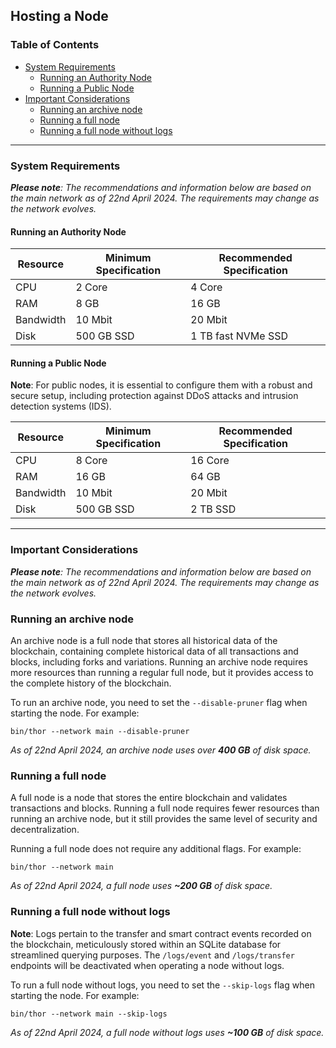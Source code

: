 ## Hosting a Node

### Table of Contents

- [System Requirements](#system-requirements)
    - [Running an Authority Node](#running-an-authority-node)
    - [Running a Public Node](#running-a-public-node)
- [Important Considerations](#important-considerations)
    - [Running an archive node](#running-an-archive-node)
    - [Running a full node](#running-a-full-node)
    - [Running a full node without logs](#running-a-full-node-without-logs)

___

### System Requirements

_**Please note**: The recommendations and information below are based on the main network as of 22nd April 2024. The
requirements may change as the network evolves._

#### Running an Authority Node

| Resource  | Minimum Specification | Recommended Specification |
|-----------|-----------------------|---------------------------|
| CPU       | 2 Core                | 4 Core                    |
| RAM       | 8 GB                  | 16 GB                     |
| Bandwidth | 10 Mbit               | 20 Mbit                   |
| Disk      | 500 GB SSD            | 1 TB fast NVMe SSD        |

#### Running a Public Node

**Note**: For public nodes, it is essential to configure them with a robust and secure setup, including protection
against DDoS attacks and intrusion detection systems (IDS).

| Resource  | Minimum Specification | Recommended Specification |
|-----------|-----------------------|---------------------------|
| CPU       | 8 Core                | 16 Core                   |
| RAM       | 16 GB                 | 64 GB                     |
| Bandwidth | 10 Mbit               | 20 Mbit                   |
| Disk      | 500 GB SSD            | 2 TB SSD                  |

___

### Important Considerations

_**Please note**: The recommendations and information below are based on the main network as of 22nd April 2024. The
requirements may change as the network evolves._


### Running an archive node

An archive node is a full node that stores all historical data of the blockchain, containing complete historical data of
all transactions and blocks, including forks and variations. Running an archive node requires more resources than
running a regular full node, but it provides access to the complete history of the blockchain.

To run an archive node, you need to set the `--disable-pruner` flag when starting the node. For example:

```shell
bin/thor --network main --disable-pruner
```

_As of 22nd April 2024, an archive node uses over **400 GB** of disk space._

### Running a full node

A full node is a node that stores the entire blockchain and validates transactions and blocks. Running a full node
requires fewer resources than running an archive node, but it still provides the same level of security and
decentralization.

Running a full node does not require any additional flags. For example:

```shell
bin/thor --network main
```

_As of 22nd April 2024, a full node uses **~200 GB** of disk space._

### Running a full node without logs

**Note**: Logs pertain to the transfer and smart contract events recorded on the blockchain, meticulously stored
within an SQLite database for streamlined querying purposes. The `/logs/event` and `/logs/transfer` endpoints will be
deactivated when operating a node without logs.

To run a full node without logs, you need to set the `--skip-logs` flag when starting the node. For example:

```shell
bin/thor --network main --skip-logs
```

_As of 22nd April 2024, a full node without logs uses **~100 GB** of disk space._
